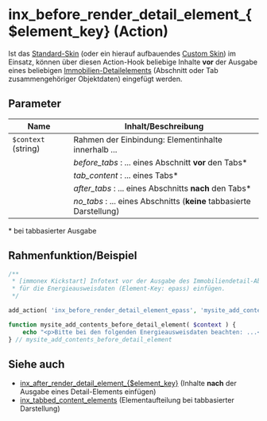 # inx_before_render_detail_element_{$element_key} (Action)

Ist das [Standard-Skin](standard-skin) (oder ein hierauf aufbauendes [Custom Skin](skins?id=custom-skins)) im Einsatz, können über diesen Action-Hook beliebige Inhalte **vor** der Ausgabe eines beliebigen [Immobilien-Detailelements](/komponenten/detailansicht?id=elemente) (Abschnitt oder Tab zusammengehöriger Objektdaten) eingefügt werden.

## Parameter

| Name | Inhalt/Beschreibung |
| ---- | ------------ |
| `$context` (string) | Rahmen der Einbindung: Elementinhalte innerhalb ... |
| | *before_tabs* : ... eines Abschnitt **vor** den Tabs\* |
| | *tab_content* : ... eines Tabs\* |
| | *after_tabs* : ... eines Abschnitts **nach** den Tabs\* |
| | *no_tabs* : ... eines Abschnitts (**keine** tabbasierte Darstellung) |

\* bei tabbasierter Ausgabe

## Rahmenfunktion/Beispiel

[](_info-snippet-einbindung.md ':include')

```php
/**
 * [immonex Kickstart] Infotext vor der Ausgabe des Immobiliendetail-Abschnitts
 * für die Energieausweisdaten (Element-Key: epass) einfügen.
 */

add_action( 'inx_before_render_detail_element_epass', 'mysite_add_contents_before_detail_element' );

function mysite_add_contents_before_detail_element( $context ) {
	echo "<p>Bitte bei den folgenden Energieausweisdaten beachten: ...</p>";
} // mysite_add_contents_before_detail_element
```

## Siehe auch

- [inx_after_render_detail_element_{$element_key}](action-inx-after-render-detail-element) (Inhalte **nach** der Ausgabe eines Detail-Elements einfügen)
- [inx_tabbed_content_elements](filter-inx-tabbed-content-elements) (Elementaufteilung bei tabbasierter Darstellung)

[](_backlink.md ':include')